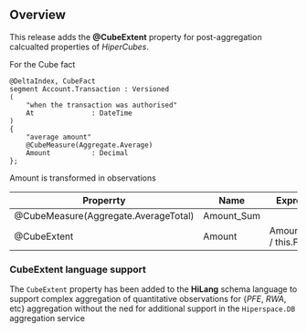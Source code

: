 ## Overview

This release adds the **@CubeExtent** property for post-aggregation calcualted properties of *HiperCubes*.

For the Cube fact 

```
@DeltaIndex, CubeFact
segment Account.Transaction : Versioned 
(
    "when the transaction was authorised"
    At              : DateTime
)
{
    "average amount"
    @CubeMeasure(Aggregate.Average)
    Amount          : Decimal
};

```


Amount is transformed in observations

| Properrty | Name| Expression |
|-|-|-|
| @CubeMeasure(Aggregate.AverageTotal) | Amount_Sum||
| @CubeExtent | Amount|Amount2_Sum / this.Facts|


### CubeExtent language support

The `CubeExtent` property has been added to the **HiLang** schema language to support complex aggregation of quantitative observations for {*PFE*, *RWA*, etc} aggregation without the ned for additional support in the `Hiperspace.DB` aggregation service
